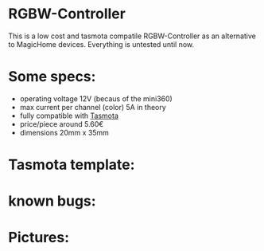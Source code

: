 # RGBW-Controller
This is a low cost and tasmota compatile RGBW-Controller as an alternative to MagicHome devices.
Everything is untested until now.


# Some specs:
- operating voltage 12V (becaus of the mini360)
- max current per channel (color) 5A in theory 
- fully compatible with [Tasmota](https://github.com/arendst/Tasmota)
- price/piece around 5.60€
- dimensions 20mm x 35mm

# Tasmota template:


# known bugs:


# Pictures:

